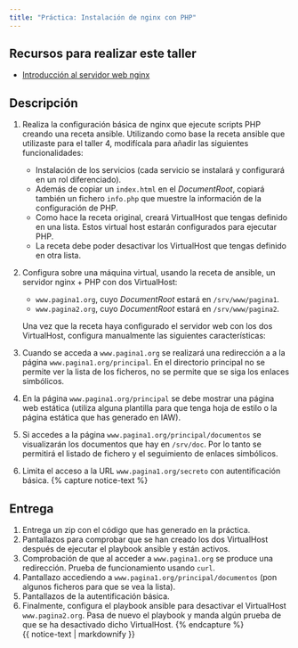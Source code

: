 ```yaml
---
title: "Práctica: Instalación de nginx con PHP"
---
```


## Recursos para realizar este taller

* [Introducción al servidor web nginx](nginx.html)

## Descripción

1. Realiza la configuración básica de nginx que ejecute scripts PHP creando una receta ansible. Utilizando como base la receta ansible que utilizaste para el taller 4, modifícala para añadir las siguientes funcionalidades:

	* Instalación de los servicios (cada servicio se instalará y configurará en un rol diferenciado).
	* Además de copiar un `index.html` en el *DocumentRoot*, copiará también un fichero `info.php` que muestre la información de la configuración de PHP.
	* Como hace la receta original, creará VirtualHost que tengas definido en una lista. Estos virtual host estarán configurados para ejecutar PHP.
	* La receta debe poder desactivar los VirtualHost que tengas definido en otra lista.

2. Configura sobre una máquina virtual, usando la receta de ansible, un servidor nginx + PHP con dos VirtualHost:

	* `www.pagina1.org`, cuyo *DocumentRoot* estará en `/srv/www/pagina1`.
	* `www.pagina2.org`, cuyo *DocumentRoot* estará en `/srv/www/pagina2`.

	Una vez que la receta haya configurado el servidor web con los dos VirtualHost, configura manualmente las siguientes características:

3. Cuando se acceda a `www.pagina1.org` se realizará una redirección a a la página `www.pagina1.org/principal`. En el directorio principal no se permite ver la lista de los ficheros, no se permite que se siga los enlaces simbólicos.
4. En la página `www.pagina1.org/principal` se debe mostrar una página web estática (utiliza alguna plantilla para que tenga hoja de estilo o la página estática que has generado en IAW).
5. Si accedes a la página `www.pagina1.org/principal/documentos` se visualizarán los documentos que hay en `/srv/doc`. Por lo tanto se permitirá el listado de fichero y el seguimiento de enlaces simbólicos.
6. Limita el acceso a la URL `www.pagina1.org/secreto` con autentificación básica.
{% capture notice-text %}
## Entrega

1. Entrega un zip con el código que has generado en la práctica.
2. Pantallazos para comprobar que se han creado los dos VirtualHost después de ejecutar el playbook ansible y están activos.
3. Comprobación de que al acceder a `www.pagina1.org` se produce una redirección. Prueba de funcionamiento usando `curl`.
4. Pantallazo accediendo a `www.pagina1.org/principal/documentos` (pon algunos ficheros para que se vea la lista).
5. Pantallazos de la autentificación básica.
6. Finalmente, configura el playbook ansible para desactivar el VirtualHost `www.pagina2.org`. Pasa de nuevo el playbook y manda algún prueba de que se ha desactivado dicho VirtualHost.
{% endcapture %}<div class="notice--info">{{ notice-text | markdownify }}</div>


